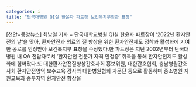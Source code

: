 ```yaml
---
categories: i
title: "단국대병원 QI실 한윤자 파트장 보건복지부장관 표창"
---
```

[천안=동양뉴스] 최남일 기자 = 단국대학교병원 QI실 한윤자 파트장이 ‘2022년 환자안전의 날’을 맞아, 환자안전과 의료의 질 향상을 위한 환자안전제도 정착과 활성화에 기여한 공로를 인정받아 보건복지부 표창을 수상했다.한 파트장은 지난 2002년부터 단국대병원 내 QA 전담자로서 ‘환자안전 전문가 자격 인정증’ 취득을 통해 환자안전제도 활성화에 힘써왔다.또 대한환자안전질향상간호사회 홍보위원, 대한간호협회, 충남병원간호사회 환자안전영역 보수교육 강사와 대한병원협회 자문단 등으로 활동하며 중소병원 지원교육과 중부지역 환자안전 향상을